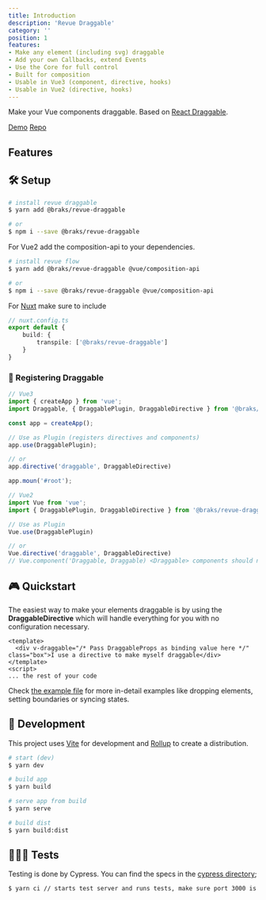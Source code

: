 ```yaml
---
title: Introduction
description: 'Revue Draggable'
category: ''
position: 1
features:
- Make any element (including svg) draggable
- Add your own Callbacks, extend Events
- Use the Core for full control
- Built for composition
- Usable in Vue3 (component, directive, hooks)
- Usable in Vue2 (directive, hooks)
---
```


Make your Vue components draggable.
Based on [React Draggable](https://www.npmjs.com/package/react-draggable#draggablecore).

[Demo](https://revue-draggable.vercel.app/)
[Repo](https://github.com/bcakmakoglu/revue-draggable)

## Features

<list :items="features"></list>

## 🛠 Setup

```bash
# install revue draggable
$ yarn add @braks/revue-draggable

# or
$ npm i --save @braks/revue-draggable
```

For Vue2 add the composition-api to your dependencies.
```bash
# install revue flow
$ yarn add @braks/revue-draggable @vue/composition-api

# or
$ npm i --save @braks/revue-draggable @vue/composition-api
```

For [Nuxt](https://nuxtjs.org/) make sure to include
```ts {}[nuxt.config.ts]
// nuxt.config.ts
export default {
    build: {
        transpile: ['@braks/revue-draggable']
    }
}
```

### 🔌 Registering Draggable

```ts {}[main.ts]
// Vue3
import { createApp } from 'vue';
import Draggable, { DraggablePlugin, DraggableDirective } from '@braks/revue-draggable';

const app = createApp();

// Use as Plugin (registers directives and components)
app.use(DraggablePlugin);

// or
app.directive('draggable', DraggableDirective)

app.moun('#root');
```

```ts {}[main.ts]
// Vue2 
import Vue from 'vue';
import { DraggablePlugin, DraggableDirective } from '@braks/revue-draggable';

// Use as Plugin
Vue.use(DraggablePlugin)

// or
Vue.directive('draggable', DraggableDirective)
// Vue.component('Draggable, Draggable) <Draggable> components should not be registered in Vue2, as it won't work.
```

## 🎮 Quickstart

The easiest way to make your elements draggable is by using the **DraggableDirective** which will handle everything for you
with no configuration necessary.

````vue {}[App.vue]
<template>
  <div v-draggable="/* Pass DraggableProps as binding value here */" class="box">I use a directive to make myself draggable</div>
</template>
<script>
... the rest of your code
````

Check [the example file](./example/App.vue) for more in-detail examples like dropping elements, setting boundaries or syncing states.

## 🧪 Development
This project uses [Vite](https://vitejs.dev/) for development and [Rollup](https://rollupjs.org/) to create a distribution.

```bash
# start (dev)
$ yarn dev

# build app
$ yarn build

# serve app from build
$ yarn serve

# build dist
$ yarn build:dist
```

## 🕵🏻‍♂️ Tests
Testing is done by Cypress.
You can find the specs in the [cypress directory](/cypress);
```bash
$ yarn ci // starts test server and runs tests, make sure port 3000 is open
```
